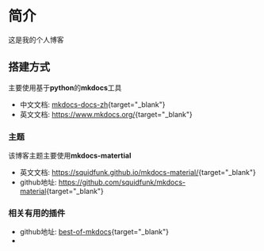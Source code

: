 # 简介

这是我的个人博客

## 搭建方式

主要使用基于**python**的**mkdocs**工具

* 中文文档: [mkdocs-docs-zh](https://hellowac.github.io/mkdocs-docs-zh/){target="_blank"}
* 英文文档: <https://www.mkdocs.org/>{target="_blank"}

### 主题

该博客主题主要使用**mkdocs-matertial**

* 英文文档: <https://squidfunk.github.io/mkdocs-material/>{target="_blank"}
* github地址: <https://github.com/squidfunk/mkdocs-material>{target="_blank"}

### 相关有用的插件

* github地址: [best-of-mkdocs](https://github.com/hellowac/best-of-mkdocs){target="_blank"}
*
